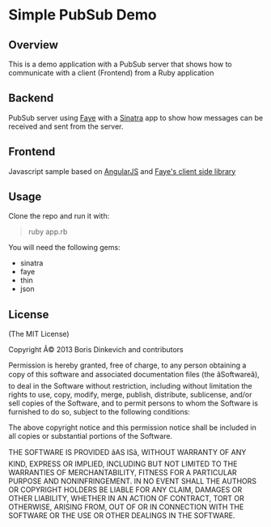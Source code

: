 # Simple PubSub Demo

## Overview

This is a demo application with a PubSub server that shows how to communicate with a client (Frontend) from a Ruby application

## Backend

PubSub server using [Faye](http://faye.jcoglan.com/) with a [Sinatra](http://www.sinatrarb.com/) app to show how messages can be received and sent from the server.

## Frontend
Javascript sample based on [AngularJS](angularjs.org) and [Faye's client side library](http://faye.jcoglan.com/browser.html)

## Usage
Clone the repo and run it with:
> ruby app.rb

You will need the following gems:

+ sinatra
+ faye 
+ thin
+ json


## License
(The MIT License)

Copyright Â© 2013 Boris Dinkevich and contributors

Permission is hereby granted, free of charge, to any person obtaining a copy of this software and associated documentation files (the âSoftwareâ), to deal in the Software without restriction, including without limitation the rights to use, copy, modify, merge, publish, distribute, sublicense, and/or sell copies of the Software, and to permit persons to whom the Software is furnished to do so, subject to the following conditions:

The above copyright notice and this permission notice shall be included in all copies or substantial portions of the Software.

THE SOFTWARE IS PROVIDED âAS ISâ, WITHOUT WARRANTY OF ANY KIND, EXPRESS OR IMPLIED, INCLUDING BUT NOT LIMITED TO THE WARRANTIES OF MERCHANTABILITY, FITNESS FOR A PARTICULAR PURPOSE AND NONINFRINGEMENT. IN NO EVENT SHALL THE AUTHORS OR COPYRIGHT HOLDERS BE LIABLE FOR ANY CLAIM, DAMAGES OR OTHER LIABILITY, WHETHER IN AN ACTION OF CONTRACT, TORT OR OTHERWISE, ARISING FROM, OUT OF OR IN CONNECTION WITH THE SOFTWARE OR THE USE OR OTHER DEALINGS IN THE SOFTWARE.

